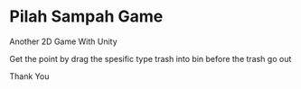 # Pilah Sampah Game
Another 2D Game With Unity

Get the point by drag the spesific type trash into bin before the trash go out

Thank You

